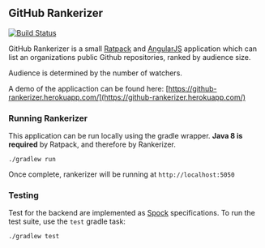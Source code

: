 GitHub Rankerizer
-----------------------------
[![Build
Status](https://travis-ci.org/ajbrown/github-rankerizer.svg)](https://travis-ci.org/ajbrown/github-rankerizer)

GitHub Rankerizer is a small [Ratpack](http://www.ratpack.io/) and [AngularJS](https://angularjs.org/) application
which can list an organizations public Github repositories, ranked by audience size.

Audience is determined by the number of watchers.

A demo of the applicaction can be found here: [https://github-rankerizer.herokuapp.com/](https://github-rankerizer.herokuapp.com/)


### Running Rankerizer

This application can be run locally using the gradle wrapper.  **Java 8 is required** by Ratpack, and therefore by Rankerizer.

```
./gradlew run
```

Once complete, rankerizer will be running at `http://localhost:5050`


### Testing

Test for the backend are implemented as [Spock](https://code.google.com/p/spock/) specifications.  To run the test suite,
use the `test` gradle task:

```
./gradlew test
```
